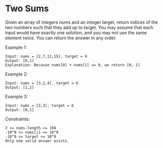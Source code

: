 # Two Sums

Given an array of integers nums and an integer target, return indices of the two numbers such that they add up to target.
You may assume that each input would have exactly one solution, and you may not use the same element twice.
You can return the answer in any order.

Example 1:

    Input: nums = [2,7,11,15], target = 9
    Output: [0,1]
    Explanation: Because nums[0] + nums[1] == 9, we return [0, 1]


Example 2:

    Input: nums = [3,2,4], target = 6
    Output: [1,2]


Example 3:

    Input: nums = [3,3], target = 6
    Output: [0,1]

 
Constraints:

    2 <= nums.length <= 104
    -10^9 <= nums[i] <= 10^9
    -10^9 <= target <= 10^9
    Only one valid answer exists.

